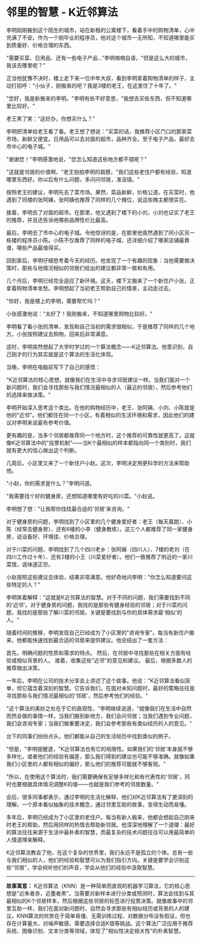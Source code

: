 # 邻里的智慧 - K近邻算法

李明刚刚搬到这个陌生的城市，站在新租的公寓楼下，看着手中的购物清单，心中充满了不安。作为一个刚毕业的程序员，他对这个城市一无所知，不知道哪里能买到质量好、价格合理的东西。

"需要买菜、日用品、还有一些电子产品..."李明喃喃自语，"但是这么大的城市，我该去哪里呢？"

正当他犹豫不决时，楼上走下来一位中年大叔，看到李明拿着购物清单的样子，主动打招呼："小伙子，刚搬来的吧？我是3楼的老王，在这里住了十年了。"

"您好，我是新搬来的李明。"李明有些不好意思，"我想去买些东西，但不知道哪里比较好。"

老王笑了笑："这好办，你想买什么？"

李明把清单给老王看了看。老王想了想说："买菜的话，我推荐小区门口的那家菜市场，新鲜又便宜。日用品可以去对面的超市，品种齐全。至于电子产品，最好去市中心的电子城。"

"谢谢您！"李明感激地说，"您怎么知道这些地方都不错呢？"

"这就是邻居的价值啊，"老王拍拍李明的肩膀，"我们这些老住户都有经验，知道哪里东西好。你以后有什么问题，多问问邻居，准没错。"

按照老王的建议，李明先去了菜市场。果然，菜品新鲜，价格公道。在买菜时，他遇到了同楼的张阿姨，张阿姨也推荐了同样的几个摊位，说这些摊主都很实在。

接着，李明去了对面的超市。在那里，他又遇到了楼下的小刘，小刘也证实了老王的推荐，并且还告诉他哪些品牌性价比最高。

最后，李明去了市中心的电子城。令他惊讶的是，在那里他竟然遇到了同小区另一栋楼的程序员小陈。小陈不仅推荐了同样的电子城，还详细介绍了哪家店铺最靠谱，哪些产品最值得买。

回到家后，李明仔细思考着今天的经历。他发现了一个有趣的现象：当他需要做决策时，那些与他情况相似的邻居们给出的建议都非常一致和有用。

几个月后，李明已经完全适应了新环境。这天，楼下又搬来了一个新住户小张，正拿着购物清单发愁。李明想起了当初老王帮助自己的情景，主动走过去。

"你好，我是楼上的李明，需要帮忙吗？"

小张感激地说："太好了！我刚搬来，不知道哪里购物比较好。"

李明看了看小张的清单，发现和自己当初的需求很相似，于是推荐了同样的几个地方。小张按照建议去购物，回来后非常满意。

这时，李明突然想起了大学时学过的一个算法概念——K近邻算法。他意识到，自己刚才的行为其实就是这个算法的生活化体现。

当晚，李明在电脑前写下了自己的感悟：

"K近邻算法的核心思想，就像我们在生活中寻求邻居建议一样。当我们面对一个新问题时，我们会寻找那些与我们情况最相似的人（最近的邻居），然后参考他们的选择来做决策。"

李明开始深入思考这个类比。在他的购物经历中，老王、张阿姨、小刘、小陈就是他的"近邻"。他们都住在同一个小区，有着相似的生活环境和需求，因此他们的建议对李明来说最有参考价值。

更有趣的是，当多个邻居都推荐同一个地方时，这个推荐的可靠性就更高了。这就像K近邻算法中的"投票机制"——当K个最相似的样本都指向同一个类别时，我们就有更大的信心做出这个判断。

几周后，小区里又来了一个新住户小赵。这次，李明决定用更科学的方法来帮助他。

"小赵，你的需求是什么？"李明问道。

"我需要找个好的健身房，还想知道哪里有好吃的川菜。"小赵说。

李明想了想："让我帮你找找最合适的'邻居'来咨询。"

对于健身房的问题，李明找到了小区里的几个健身爱好者：老王（每天晨跑）、小陈（经常去健身房）、还有6楼的小李（健身教练）。这三个人都推荐了同一家健身房，说设备好、环境佳、价格合理。

对于川菜的问题，李明找到了几个四川老乡：张阿姨（四川人）、7楼的老刘（在四川工作过十年）、还有2楼的小王（川菜爱好者）。他们一致推荐了附近的一家川菜馆，说味道正宗。

小赵按照这些建议去体验，结果非常满意。他好奇地问李明："你怎么知道要问这些特定的人？"

李明笑着解释："这就是K近邻算法的智慧。对于不同的问题，我们需要找到不同的'近邻'。对于健身房的问题，我找的是那些有健身经验的邻居；对于川菜的问题，我找的是那些了解川菜的邻居。关键是要找到与你的具体需求最'相似'的人。"

随着时间的推移，李明发现自己已经成为了小区里的"咨询专家"。每当有新住户搬来，他都能快速找到最合适的邻居来提供建议。他总结出了一套方法：

首先，明确问题的性质和需求的特点。
然后，在邻居中寻找那些在相关方面有经验或相似背景的人。
接着，收集这些"近邻"的意见和建议。
最后，根据多数人的推荐做出决策。

一年后，李明在公司的技术分享会上讲述了这个故事。他说："K近邻算法看似简单，但它蕴含着深刻的智慧。它告诉我们，在面对未知问题时，最好的策略往往是寻找那些与我们情况最相似的'邻居'，然后参考他们的经验。"

"这个算法的美妙之处在于它的直观性，"李明继续说道，"就像我们在生活中自然而然会做的事情一样。当我们搬到新地方，我们会问邻居；当我们遇到专业问题，我们会咨询专家；当我们做重要决定，我们会参考那些有类似经历的人的意见。"

台下的同事们纷纷点头，他们都能从自己的生活经历中找到类似的例子。

"但是，"李明提醒道，"K近邻算法也有它的局限性。如果我们的'邻居'本身就不够多样化，或者他们的经验有偏差，那么我们得到的建议也可能不够准确。就像如果我们小区里的人都有相似的偏好，那么他们的推荐可能就不够客观。"

"所以，在使用这个算法时，我们需要确保有足够多样化和有代表性的'邻居'，同时也要根据具体情况调整K的值——也就是我们参考的邻居数量。"

会后，很多同事都表示，通过李明的生活化解释，他们对K近邻算法有了更深刻的理解。一个原本看似抽象的技术概念，通过邻里互助的故事，变得生动而易懂。

多年后，李明已经成为了小区里的老住户。每当有新人搬来，他都会想起自己刚来时老王的帮助，然后用同样的热情去帮助新邻居。他深深地理解了一个道理：最好的算法往往来源于生活中最朴素的智慧，而最复杂的技术问题往往可以用最简单的人情道理来解释。

K近邻算法教会了他，在这个复杂的世界里，我们永远不是孤立的个体。总有一些与我们相似的人，他们的经验和智慧可以为我们指引方向。关键是要学会识别这些"邻居"，学会倾听他们的声音，学会从他们的经验中汲取智慧。

---

**故事寓意：**
K近邻算法（KNN）是一种简单而直观的机器学习算法，它的核心思想是"近朱者赤，近墨者黑"。当需要对新样本进行分类或预测时，算法会找到与其最相似的K个邻居样本，然后根据这些邻居的标签进行投票决策。就像故事中的邻里互助一样，我们在面对新问题时，自然会寻求那些有相似经历或背景的人的建议。KNN算法的优势在于简单易懂、无需训练过程、对数据分布没有假设，但也存在计算量大、对噪声敏感、需要选择合适K值等挑战。这个算法广泛应用于推荐系统、图像识别、文本分类等领域，体现了"相似性决定相关性"的朴素智慧。 